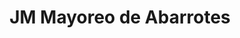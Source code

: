 ---
title: "JM Mayoreo de Abarrotes"
url: /guadalupez/jm-mayoreo-de-abarrotes/
shop: supermercado
---